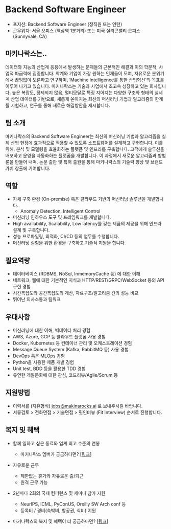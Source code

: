 # Backend Software Engineer

- 포지션: Backend Software Engineer (정직원 또는 인턴)
- 근무위치: 서울 오피스 (역삼역 1분거리) 또는 미국 실리콘밸리 오피스 (Sunnyvale, CA) 

## 마키나락스는.. 

데이터와 지능의 산업계 응용에서 발생하는 문제들의 근본적인 해결과 이의 학문적, 사업적 파급력에 집중합니다. 학계와 기업이 가장 원하는 인재들이 모여, 자유로운 분위기에서 끊임없이 토론하고 연구하며, ‘Machine Intelligence를 통한 산업혁신’의 목표를 이루어 나가고 있습니다. 마키나락스는 기술과 사업에서 초고속 성장하고 있는 회사입니다. 높은 복잡도, 정제되지 않음, 멀티모달로 특징 지어지는 다양한 구조와 형태의 실세계 산업 데이터를 기반으로, 새롭게 쏟아지는 최신의 머신러닝 기법과 알고리즘의 한계를 시험하고, 연구를 통해 새로운 해결방안을 제시합니다.  

## 팀 소개 

마키나락스의 Backend Software Engineer는 최신의 머신러닝 기법과 알고리즘을 실제 산업 현장에 효과적으로 적용할 수 있도록 소프트웨어를 설계하고 구현합니다. 이를 위해, 분석 및 모델링을 효율화하는 플랫폼 및 인프라를 구축합니다. 고객에게 솔루션을 배포하고 운영을 자동화하는 플랫폼을 개발합니다. 이 과정에서 새로운 알고리즘과 방법론을 만들어 내며, 논문 출판 및 특허 출원을 통해 마키나락스의 기술력 향상 및 브랜드 가치 창출에 기여합니다.

## 역할

- 자체 구축 환경 (On-premise) 혹은 클라우드 기반의 머신러닝 솔루션을 개발합니다.
  - Anomaly Detection, Intelligent Control
- 머신러닝 인하우스 도구 및 프레임워크를 개발합니다.
- High availability, Scalability, Low latency를 갖는 제품의 제공을 위해 인프라 설계 및 구축합니다.
- 성능 프로파일링, 최적화, CI/CD 등의 업무를 수행합니다.
- 머신러닝 실험을 위한 환경을 구축하고 기술적 지원을 합니다.

## 필요역량

- 데이터베이스 (RDBMS, NoSql, InmemoryCache 등) 에 대한 이해
- 네트워크, 웹에 대한 기본적인 지식과 HTTP/REST/GRPC/WebSocket 등의 API 구현 경험
- 시간복잡도와 공간복잡도의 계산, 자료구조/알고리즘 간의 성능 비교
- 뛰어난 의사소통과 팀워크

## 우대사항

- 머신러닝에 대한 이해, 빅데이터 처리 경험
- AWS, Azure, GCP 등 클라우드 플랫폼 사용 경험
- Docker, Kubernetes 등 컨테이너 관리 및 오케스트레이션 경험
- Message Queue System (Kafka, RabbitMQ 등) 사용 경험
- DevOps 혹은 MLOps 경험
- Python을 사용한 제품 개발 경험
- Unit test, BDD 등을 활용한 TDD 경험
- 유연한 개발문화에 대한 관심, 코드리뷰/Agile/Scrum 등

## 지원방법 

- 이력서를 (자유형식) jobs@makinarocks.ai 로 보내주시길 바랍니다. 
- 서류검토 > 전화면접 > 기술면접 > 핏인터뷰 (Fit Interview) 순서로 진행합니다. 

## 복지 및 혜택 

* 함께 일하고 싶은 동료와 업계 최고 수준의 연봉
  * 마키나락스 멤버가 궁금하다면? [[링크](http://makinarocks.ai/)]

* 자유로운 근무
  * 제한없는 휴가와 자유로운 출/퇴근
  * 원격 근무 가능

* 2년마다 2회의 국제 컨퍼런스 및 세미나 참가 지원
  * NeurIPS, ICML, PyConUS, Oreilly SW Arch conf 등
  * 등록비 / 경비(숙박비, 항공권, 식비) 지원

* 마키나락스의 복지 및 혜택이 더 궁금하다면? [[링크](./welfare-benefits.md)]

